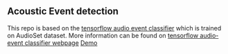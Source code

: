 ## Acoustic Event detection

This repo is based on the [tensorflow audio event classifier](https://tfhub.dev/google/yamnet/1) which is trained on AudioSet dataset.
More information can be found on [tensorflow audio-event classifier webpage](https://tfhub.dev/google/yamnet/1)
[Demo](http://rizwanishaq.github.io/event-detection-tensorflow)
